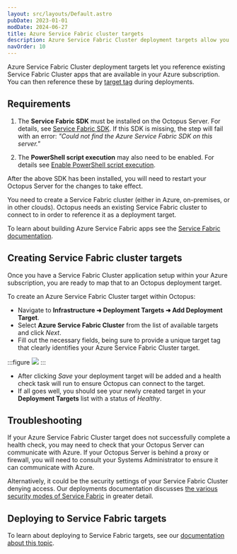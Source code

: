 ```yaml
---
layout: src/layouts/Default.astro
pubDate: 2023-01-01
modDate: 2024-06-27
title: Azure Service Fabric cluster targets
description: Azure Service Fabric Cluster deployment targets allow you to reference existing Service Fabric Cluster apps that are available in your Azure subscription, that you can then reference by target tag during deployments.
navOrder: 10
---
```


Azure Service Fabric Cluster deployment targets let you reference existing Service Fabric Cluster apps that are available in your Azure subscription. You can then reference these by [target tag](/docs/infrastructure/deployment-targets/target-tags) during deployments.

## Requirements

1. The **Service Fabric SDK** must be installed on the Octopus Server. For details, see [Service Fabric SDK](https://oc.to/ServiceFabricSdkDownload).
  If this SDK is missing, the step will fail with an error: _"Could not find the Azure Service Fabric SDK on this server."_

2. The **PowerShell script execution** may also need to be enabled. For details see [Enable PowerShell script execution](https://oc.to/ServiceFabricEnableScriptExection).

After the above SDK has been installed, you will need to restart your Octopus Server for the changes to take effect.

You need to create a Service Fabric cluster (either in Azure, on-premises, or in other clouds). Octopus needs an existing Service Fabric cluster to connect to in order to reference it as a deployment target.

To learn about building Azure Service Fabric apps see the [Service Fabric documentation](https://azure.microsoft.com/en-au/services/service-fabric/).

## Creating Service Fabric cluster targets

Once you have a Service Fabric Cluster application setup within your Azure subscription, you are ready to map that to an Octopus deployment target.

To create an Azure Service Fabric Cluster target within Octopus:

- Navigate to **Infrastructure ➜ Deployment Targets ➜ Add Deployment Target**.
- Select **Azure Service Fabric Cluster** from the list of available targets and click _Next_.
- Fill out the necessary fields, being sure to provide a unique target tag that clearly identifies your Azure Service Fabric Cluster target.

:::figure
![](/docs/infrastructure/deployment-targets/azure/service-fabric-cluster-targets/create-azure-service-fabric-cluster-target.png)
:::

- After clicking _Save_ your deployment target will be added and a health check task will run to ensure Octopus can connect to the target.
- If all goes well, you should see your newly created target in your **Deployment Targets** list with a status of _Healthy_.

## Troubleshooting

If your Azure Service Fabric Cluster target does not successfully complete a health check, you may need to check that your Octopus Server can communicate with Azure. If your Octopus Server is behind a proxy or firewall, you will need to consult your Systems Administrator to ensure it can communicate with Azure.

Alternatively, it could be the security settings of your Service Fabric Cluster denying access. Our deployments documentation discusses [the various security modes of Service Fabric](/docs/deployments/azure/service-fabric/#security-modes) in greater detail.

## Deploying to Service Fabric targets

To learn about deploying to Service Fabric targets, see our [documentation about this topic](/docs/deployments/azure/service-fabric).
